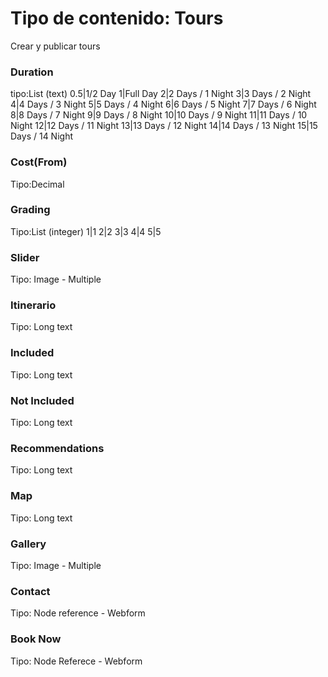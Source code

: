 # Tipo de contenido: Tours
Crear y publicar tours
### Duration
  tipo:List (text)
  0.5|1/2 Day
  1|Full Day
  2|2 Days / 1 Night
  3|3 Days / 2 Night
  4|4 Days / 3 Night
  5|5 Days / 4 Night
  6|6 Days / 5 Night
  7|7 Days / 6 Night
  8|8 Days / 7 Night
  9|9 Days / 8 Night
  10|10 Days / 9 Night
  11|11 Days / 10 Night
  12|12 Days / 11 Night
  13|13 Days / 12 Night
  14|14 Days / 13 Night
  15|15 Days / 14 Night
### Cost(From)
  Tipo:Decimal
### Grading
  Tipo:List (integer)
  1|1
  2|2
  3|3
  4|4
  5|5
### Slider
  Tipo: Image - Multiple
### Itinerario
  Tipo: Long text
### Included
  Tipo: Long text
### Not Included
  Tipo: Long text
### Recommendations
  Tipo: Long text
### Map
  Tipo: Long text
### Gallery
  Tipo: Image - Multiple
### Contact
  Tipo: Node reference - Webform
### Book Now
  Tipo: Node Referece - Webform






